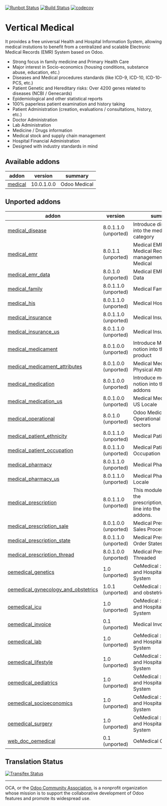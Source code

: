 [![Runbot Status](https://runbot.odoo-community.org/runbot/badge/flat/159/10.0.svg)](https://runbot.odoo-community.org/runbot/repo/github-com-oca-vertical-medical-159)
[![Build Status](https://travis-ci.org/OCA/vertical-medical.svg?branch=10.0)](https://travis-ci.org/OCA/vertical-medical)
[![codecov](https://codecov.io/gh/OCA/vertical-medical/branch/10.0/graph/badge.svg)](https://codecov.io/gh/OCA/vertical-medical)

# Vertical Medical

It provides a free universal Health and Hospital Information System, allowing
medical instutions to benefit from a centralized and scalable Electronic Medical
Records (EMR) System based on Odoo.

- Strong focus in family medicine and Primary Health Care
- Major interest in Socio-economics (housing conditions, substance abuse,
  education, etc.)
- Diseases and Medical procedures standards (like ICD-9, ICD-10, ICD-10-PCS,
  etc.)
- Patient Genetic and Hereditary risks: Over 4200 genes related to
  diseases (NCBI / Genecards)
- Epidemiological and other statistical reports
- 100% paperless patient examination and history taking
- Patient Administration
  (creation, evaluations / consultations, history, etc.)
- Doctor Administration
- Lab Administration
- Medicine / Drugs information
- Medical stock and supply chain management
- Hospital Financial Administration
- Designed with industry standards in mind

[//]: # (addons)

Available addons
----------------
addon | version | summary
--- | --- | ---
[medical](medical/) | 10.0.1.0.0 | Odoo Medical


Unported addons
---------------
addon | version | summary
--- | --- | ---
[medical_disease](medical_disease/) | 8.0.1.1.0 (unported) | Introduce disease notion into the medical category
[medical_emr](medical_emr/) | 8.0.1.1 (unported) | Medical EMR : Electronic Medical Record management for Medical
[medical_emr_data](medical_emr_data/) | 8.0.1.0 (unported) | Medical EMR: Module Data
[medical_family](medical_family/) | 8.0.1.1.0 (unported) | Medical Family
[medical_his](medical_his/) | 8.0.1.1.0 (unported) | Medical Hospital
[medical_insurance](medical_insurance/) | 8.0.1.1.0 (unported) | Medical Insurance
[medical_insurance_us](medical_insurance_us/) | 8.0.1.1.0 (unported) | Medical Insurance - US
[medical_medicament](medical_medicament/) | 8.0.1.0.0 (unported) | Introduce Medicament notion into the medical product
[medical_medicament_attributes](medical_medicament_attributes/) | 8.0.1.0.0 (unported) | Medical Medicament Physical Attributes
[medical_medication](medical_medication/) | 8.0.1.0.0 (unported) | Introduce medication notion into the medical addons
[medical_medication_us](medical_medication_us/) | 8.0.1.0.0 (unported) | Medical Medication - US Locale
[medical_operational](medical_operational/) | 8.0.1.0 (unported) | Odoo Medical : Operational areas and sectors
[medical_patient_ethnicity](medical_patient_ethnicity/) | 8.0.1.1.0 (unported) | Medical Patient Ethnicity
[medical_patient_occupation](medical_patient_occupation/) | 8.0.1.1.0 (unported) | Medical Patient Occupation
[medical_pharmacy](medical_pharmacy/) | 8.0.1.1.0 (unported) | Medical Pharmacy
[medical_pharmacy_us](medical_pharmacy_us/) | 8.0.1.1.0 (unported) | Medical Pharmacy - US Locale
[medical_prescription](medical_prescription/) | 8.0.1.1.0 (unported) | This module introduce the prescription/prescription line into the medical addons.
[medical_prescription_sale](medical_prescription_sale/) | 8.0.1.0.0 (unported) | Medical Prescription Sales Processes
[medical_prescription_state](medical_prescription_state/) | 8.0.1.1.0 (unported) | Medical Prescription Order States
[medical_prescription_thread](medical_prescription_thread/) | 8.0.1.0.0 (unported) | Medical Prescription Threaded
[oemedical_genetics](oemedical_genetics/) | 1.0 (unported) | OeMedical : Free Health and Hospital Information System
[oemedical_gynecology_and_obstetrics](oemedical_gynecology_and_obstetrics/) | 1.0.1 (unported) | OeMedical : gynecology and obstetrics
[oemedical_icu](oemedical_icu/) | 1.0 (unported) | OeMedical : Free Health and Hospital Information System
[oemedical_invoice](oemedical_invoice/) | 0.1 (unported) | Medical Invoice
[oemedical_lab](oemedical_lab/) | 1.0 (unported) | OeMedical : Free Health and Hospital Information System
[oemedical_lifestyle](oemedical_lifestyle/) | 1.0 (unported) | OeMedical : Free Health and Hospital Information System
[oemedical_pediatrics](oemedical_pediatrics/) | 1.0 (unported) | OeMedical : Free Health and Hospital Information System
[oemedical_socioeconomics](oemedical_socioeconomics/) | 1.0 (unported) | OeMedical : Free Health and Hospital Information System
[oemedical_surgery](oemedical_surgery/) | 1.0 (unported) | OeMedical : Free Health and Hospital Information System
[web_doc_oemedical](web_doc_oemedical/) | 0.1 (unported) | OeMedical CMS

[//]: # (end addons)

Translation Status
------------------
[![Transifex Status](https://www.transifex.com/projects/p/OCA-vertical-medical-10.0/chart/image_png)](https://www.transifex.com/projects/p/OCA-vertical-medical-10.0)

----

OCA, or the [Odoo Community Association](http://odoo-community.org/), is a nonprofit organization whose
mission is to support the collaborative development of Odoo features and
promote its widespread use.

